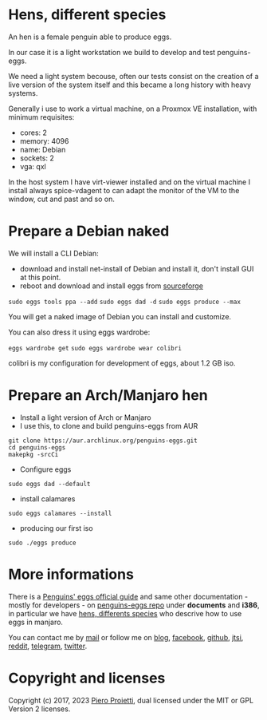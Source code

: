 # Hens, different species
An hen is a female penguin able to produce eggs. 

In our case it is a light workstation we build to develop and test penguins-eggs. 

We need a light system becouse, often our tests consist on the creation of a live version 
of the system itself and this became a long history with heavy systems.

Generally i use to work a virtual machine, on a Proxmox VE installation, with minimum requisites:
* cores: 2
* memory: 4096
* name: Debian
* sockets: 2
* vga: qxl

In the host system I have virt-viewer installed and on the virtual machine I install always spice-vdagent to can adapt the monitor of the VM to the window, cut and past and so on.


# Prepare a Debian naked
We will install a CLI Debian:
* download and install net-install of Debian and install it, don't install GUI at this point.
* reboot and download and install eggs from [sourceforge](https://sourceforge.net/projects/penguins-eggs/files/DEBS/)

```sudo eggs tools ppa --add```
```sudo eggs dad -d```
```sudo eggs produce --max```

You will get a naked image of Debian you can install and customize.

You can also dress it using eggs wardrobe:

```eggs wardrobe get```
```sudo eggs wardrobe wear colibri```

colibri is my configuration for development of eggs, about 1.2 GB iso.


# Prepare an Arch/Manjaro hen
* Install a light version of Arch or Manjaro
* I use this, to clone and build penguins-eggs from AUR
```
git clone https://aur.archlinux.org/penguins-eggs.git
cd penguins-eggs
makepkg -srcCi
```
* Configure eggs
```
sudo eggs dad --default
```
* install calamares
```
sudo eggs calamares --install
```
* producing our first iso
```
sudo ./eggs produce
```



# More informations
There is a [Penguins' eggs official guide](https://penguins-eggs.net/docs/Tutorial/eggs-users-guide) and same other documentation - mostly for developers - on [penguins-eggs repo](https://github.com/pieroproietti/penguins-eggs) under **documents** and **i386**, in particular we have [hens, differents species](https://github.com/pieroproietti/penguins-eggs/blob/master/documents/hens-different-species.md) who descrive how to use eggs in manjaro.

You can contact me by [mail](mailto://pieroproietti@gmail.com) or follow me on 
[blog](https://penguins-eggs.net), 
[facebook](https://www.facebook.com/groups/128861437762355/), 
[github](https://github.com/pieroproietti/penguins-krill), 
[jtsi](https://meet.jit.si/PenguinsEggsMeeting), 
[reddit](https://www.reddit.com/user/Artisan61), 
[telegram](https://t.me/penguins_eggs), 
[twitter](https://twitter.com/pieroproietti).

# Copyright and licenses
Copyright (c) 2017, 2023 [Piero Proietti](https://penguins-eggs.net/about-me.html), dual licensed under the MIT or GPL Version 2 licenses.
